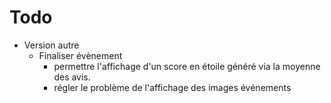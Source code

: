 # Todo

- Version autre
	+ Finaliser évènement
		* permettre l'affichage d'un score en étoile généré via la moyenne des avis.
		* régler le problème de l'affichage des images événements